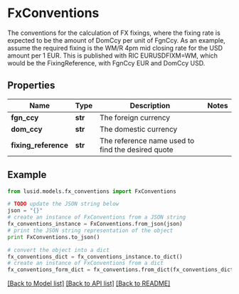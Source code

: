 # FxConventions

The conventions for the calculation of FX fixings, where the fixing rate is expected to be the amount of  DomCcy per unit of FgnCcy.  As an example, assume the required fixing is the WM/R 4pm mid closing rate for the USD amount per 1 EUR.  This is published with RIC EURUSDFIXM=WM, which would be the FixingReference, with FgnCcy EUR and DomCcy USD.

## Properties
Name | Type | Description | Notes
------------ | ------------- | ------------- | -------------
**fgn_ccy** | **str** | The foreign currency | 
**dom_ccy** | **str** | The domestic currency | 
**fixing_reference** | **str** | The reference name used to find the desired quote | 

## Example

```python
from lusid.models.fx_conventions import FxConventions

# TODO update the JSON string below
json = "{}"
# create an instance of FxConventions from a JSON string
fx_conventions_instance = FxConventions.from_json(json)
# print the JSON string representation of the object
print FxConventions.to_json()

# convert the object into a dict
fx_conventions_dict = fx_conventions_instance.to_dict()
# create an instance of FxConventions from a dict
fx_conventions_form_dict = fx_conventions.from_dict(fx_conventions_dict)
```
[[Back to Model list]](../README.md#documentation-for-models) [[Back to API list]](../README.md#documentation-for-api-endpoints) [[Back to README]](../README.md)


